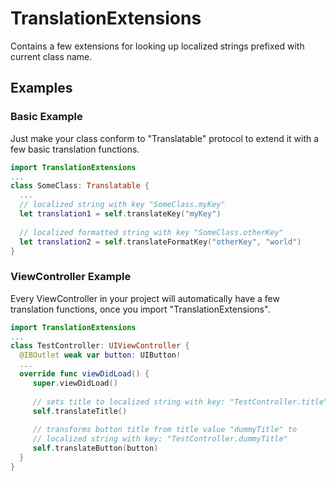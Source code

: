 # TranslationExtensions

Contains a few extensions for looking up localized strings prefixed with current class name.

## Examples

### Basic Example

Just make your class conform to "Translatable" protocol to extend it with a few basic
translation functions.

```swift
import TranslationExtensions
...
class SomeClass: Translatable {
  ...
  // localized string with key "SomeClass.myKey"
  let translation1 = self.translateKey("myKey")
  
  // localized formatted string with key "SomeClass.otherKey"
  let translation2 = self.translateFormatKey("otherKey", "world")
}
```

### ViewController Example

Every ViewController in your project will automatically have a few translation functions, 
once you import "TranslationExtensions".

```swift
import TranslationExtensions
...
class TestController: UIViewController {
  @IBOutlet weak var button: UIButton!
  ...
  override func viewDidLoad() {
     super.viewDidLoad()
  
     // sets title to localized string with key: "TestController.title"
     self.translateTitle()
     
     // transforms button title from title value "dummyTitle" to
     // localized string with key: "TestController.dummyTitle"
     self.translateButton(button)
  }
}
```
